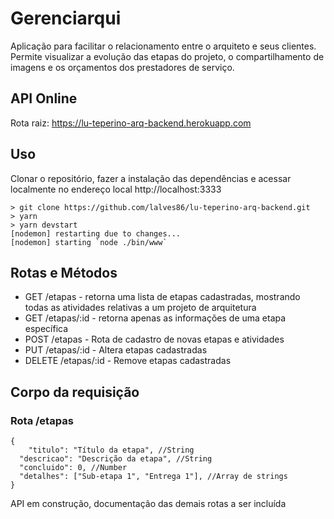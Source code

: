 # Gerenciarqui

Aplicação para facilitar o relacionamento entre o arquiteto e seus clientes.
Permite visualizar a evolução das etapas do projeto, o compartilhamento de imagens e os orçamentos dos prestadores de serviço.

## API Online

Rota raiz: https://lu-teperino-arq-backend.herokuapp.com

## Uso

Clonar o repositório, fazer a instalação das dependências e acessar localmente no endereço local http://localhost:3333

```
> git clone https://github.com/lalves86/lu-teperino-arq-backend.git
> yarn
> yarn devstart
[nodemon] restarting due to changes...
[nodemon] starting `node ./bin/www`
```

## Rotas e Métodos

* GET /etapas - retorna uma lista de etapas cadastradas, mostrando todas as atividades relativas a um projeto de arquitetura
* GET /etapas/:id - retorna apenas as informações de uma etapa específica
* POST /etapas - Rota de cadastro de novas etapas e atividades
* PUT /etapas/:id - Altera etapas cadastradas
* DELETE /etapas/:id - Remove etapas cadastradas

## Corpo da requisição

### Rota /etapas

```
{
	"titulo": "Título da etapa", //String
  "descricao": "Descrição da etapa", //String
  "concluido": 0, //Number
  "detalhes": ["Sub-etapa 1", "Entrega 1"], //Array de strings
}
```

API em construção, documentação das demais rotas a ser incluída
